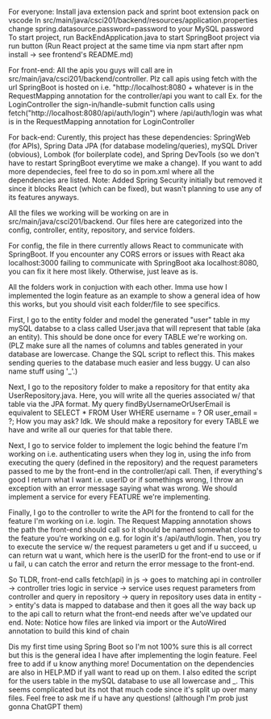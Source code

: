 For everyone:
Install java extension pack and sprint boot extension pack on vscode
In src/main/java/csci201/backend/resources/application.properties change spring.datasource.password=password to your MySQL password
To start project, run BackEndApplication.java to start SpringBoot project via run button (Run React project at the same time via npm start after npm install -> see frontend's README.md)

For front-end:
All the apis you guys will call are in src/main/java/csci201/backend/controller. 
Plz call apis using fetch with the url SpringBoot is hosted on i.e. "http://localhost:8080 + whatever is in the RequestMapping annotation for the controller/api you want to call
Ex. for the LoginController the sign-in/handle-submit function calls using fetch("http://localhost:8080/api/auth/login") where /api/auth/login was what is in the RequestMapping annotation for LoginController

For back-end:
Curently, this project has these dependencies: SpringWeb (for APIs), Spring Data JPA (for database modeling/queries), mySQL Driver (obvious), Lombok (for boilerplate code), and Spring DevTools (so we don't have to restart SpringBoot everytime we make a change). 
If you want to add more dependecies, feel free to do so in pom.xml where all the dependencies are listed. 
Note: Added Spring Security initially but removed it since it blocks React (which can be fixed), but wasn't planning to use any of its features anyways.

All the files we working will be working on are in src/main/java/csci201/backend.
Our files here are categorized into the config, controller, entity, repository, and service folders.

For config, the file in there currently allows React to communicate with SpringBoot. 
If you encounter any CORS errors or issues with React aka localhost:3000 failing to communicate with SpringBoot aka localhost:8080, you can fix it here most likely. 
Otherwise, just leave as is.

All the folders work in conjuction with each other. Imma use how I implemented the login feature as an example to show a general idea of how this works, but you should visit each folder/file to see specifics.

First, I go to the entity folder and model the generated "user" table in my mySQL databse to a class called User.java that will represent that table (aka an entity). This should be done once for every TABLE we're working on. (PLZ make sure all the names of columns and tables generated in your database are lowercase. Change the SQL script to reflect this. This makes sending queries to the database much easier and less buggy. U can also name stuff using '_'.)

Next, I go to the repository folder to make a repository for that entity aka UserRepository.java. Here, you will write all the queries associated w/ that table via the JPA format. My query findByUsernameOrUserEmail is equivalent to 
SELECT *
FROM User
WHERE username = ? OR user_email = ?;
How you may ask? Idk. We should make a repository for every TABLE we have and write all our queries for that table there.

Next, I go to service folder to implement the logic behind the feature I'm working on i.e. authenticating users when they log in, using the info from executing the query (defined in the repository) and the request parameters passed to me by the front-end in the controller/api call. Then, if everything's good I return what I want i.e. userID or if somethings wrong, I throw an exception with an error message saying what was wrong. We should implement a service for every FEATURE we're implementing.

Finally, I go to the controller to write the API for the frontend to call for the feature I'm working on i.e. login. The Request Mapping annotation shows the path the front-end should call so it should be named somewhat close to the feature you're working on e.g. for login it's /api/auth/login. Then, you try to execute the service w/ the request parameters u get and if u succeed, u can return wat u want, which here is the userID for the front-end to use or if u fail, u can catch the error and return the error message to the front-end.

So TLDR, front-end calls fetch(api) in js -> goes to matching api in controller -> controller tries logic in service -> service uses request parameters from controller and query in repository -> query in repository uses data in entity -> entity's data is mapped to database and then it goes all the way back up to the api call to return what the front-end needs after we've updated our end. Note: Notice how files are linked via import or the AutoWired annotation to build this kind of chain

Dis my first time using Spring Boot so I'm not 100% sure this is all correct but this is the general idea I have after implementing the login feature. Feel free to add if u know anything more! Documentation on the dependencies are also in HELP.MD if yall want to read up on them. I also edited the script for the users table in the mySQL database to use all lowercase and _. This seems complicated but its not that much code since it's split up over many files. Feel free to ask me if u have any questions! (although I'm prob just gonna ChatGPT them)
